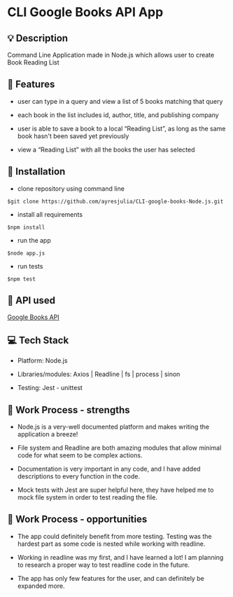 # CLI Google Books API App

## :bulb: Description

Command Line Application made in Node.js which allows user  to create Book Reading List

## :book: Features

- user can type in a query and view a list of 5 books matching that query

- each book in the list includes id, author, title, and publishing company
  
- user is able to save a book to a local “Reading List”, as long as the same book hasn't been saved yet previously
  
- view a “Reading List” with all the books the user has selected

## :pencil: Installation

- clone repository using command line

```terminal
$git clone https://github.com/ayresjulia/CLI-google-books-Node.js.git
```

- install all requirements

```terminal
$npm install
```

- run the app

```terminal
$node app.js
```

- run tests

```terminal
$npm test
```

## :key: API used

[Google Books API](https://www.googleapis.com/books)

## :computer: Tech Stack

- Platform: Node.js
  
- Libraries/modules: Axios | Readline | fs | process | sinon

- Testing: Jest - unittest

## :battery: Work Process - strengths

- Node.js is a very-well documented platform and makes writing the application a breeze!
  
- File system and Readline are both amazing modules that allow minimal code for what seem to be complex actions.
  
- Documentation is very important in any code, and I have added descriptions to every function in the code.

- Mock tests with Jest are super helpful here, they have helped me to mock file system in order to test reading the file.
  
## :microscope: Work Process - opportunities

- The app could definitely benefit from more testing. Testing was the hardest part as some code is nested while working with readline.

- Working in readline was my first, and I have learned a lot! I am planning to research a proper way to test readline code in the future.

- The app has only few features for the user, and can definitely be expanded more.
  